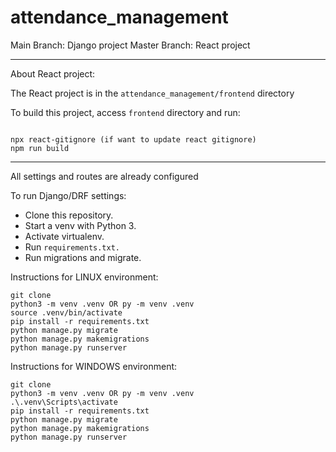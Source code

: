 # attendance_management

Main Branch: Django project
Master Branch: React project

*****
About React project:



The React project is in the `attendance_management/frontend` directory

To build this project, access `frontend` directory and run:

```

npx react-gitignore (if want to update react gitignore)
npm run build

```

*****

All settings and routes are already configured

To run Django/DRF settings:

* Clone this repository.
* Start a venv with Python 3.
* Activate virtualenv.
* Run `requirements.txt.`
* Run migrations and migrate.

Instructions for LINUX environment:
```
git clone
python3 -m venv .venv OR py -m venv .venv
source .venv/bin/activate
pip install -r requirements.txt
python manage.py migrate
python manage.py makemigrations
python manage.py runserver
```

Instructions for WINDOWS environment:
```
git clone
python3 -m venv .venv OR py -m venv .venv
.\.venv\Scripts\activate
pip install -r requirements.txt
python manage.py migrate
python manage.py makemigrations
python manage.py runserver
```
